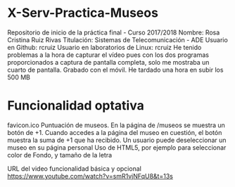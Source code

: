 # X-Serv-Practica-Museos
Repositorio de inicio de la práctica final - Curso 2017/2018
Nombre: Rosa Cristina Ruiz Rivas
Titulación: Sistemas de Telecomunicación - ADE
Usuario en Github: rcruiz
Usuario en laboratorios de Linux: rcruiz
He tenido problemas a la hora de capturar el vídeo pues con los dos programas proporcionados a captura de pantalla completa,
solo me mostraba un cuarto de pantalla. Grabado con el móvil. He tardado una hora en subir los 500 MB
# Funcionalidad optativa
favicon.ico
Puntuación de museos. En la página de /museos se muestra un botón de +1. Cuando accedes a la página del museo en cuestión, el botón
muestra la suma de +1 que ha recibido.
Un usuario puede deseleccionar un museo en su página personal
Uso de HTML5, por ejemplo para seleccionar color de Fondo, y tamaño de la letra

URL del video funcionalidad básica y opcional
https://www.youtube.com/watch?v=smR1vjNFqU8&t=13s
